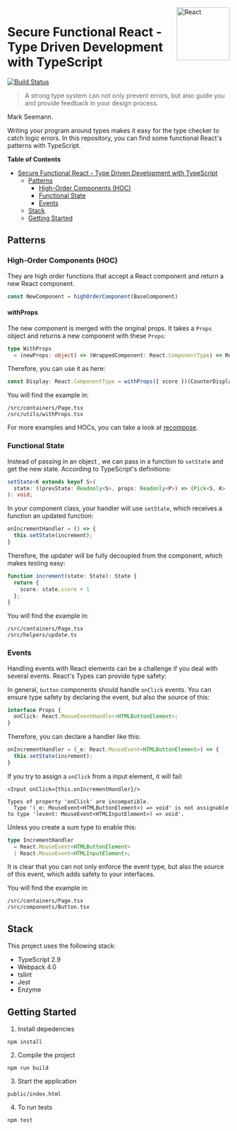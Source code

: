 <a href="https://reactjs.org/">
  <img src="https://upload.wikimedia.org/wikipedia/commons/a/a7/React-icon.svg" alt="React" align="right"  width="120" />
</a>

# Secure Functional React - Type Driven Development with TypeScript

[![Build Status](https://travis-ci.org/flandrade/functional-react-typescript.svg?branch=master)](https://travis-ci.org/flandrade/functional-react-typescript)

> A strong type system can not only prevent errors, but also guide you and
provide feedback in your design process.

Mark Seemann.

Writing your program around types makes it easy for the type checker to catch
logic errors. In this repository, you can find some functional React's patterns
with TypeScript.

<!-- START doctoc generated TOC please keep comment here to allow auto update -->
<!-- DON'T EDIT THIS SECTION, INSTEAD RE-RUN doctoc TO UPDATE -->
**Table of Contents**

- [Secure Functional React - Type Driven Development with TypeScript](#secure-functional-react---type-driven-development-with-typescript)
  - [Patterns](#patterns)
    - [High-Order Components (HOC)](#high-order-components-hoc)
    - [Functional State](#functional-state)
    - [Events](#events)
  - [Stack](#stack)
  - [Getting Started](#getting-started)

<!-- END doctoc generated TOC please keep comment here to allow auto update -->

## Patterns

### High-Order Components (HOC)

They are high order functions that accept a React component and return a new
React component.

```ts
const NewComponent = highOrderComponent(BaseComponent)
```

#### withProps

The new component is merged with the original props. It takes a `Props` object
and returns a new component with these `Props`:

```ts
type WithProps
  = (newProps: object) => (WrappedComponent: React.ComponentType) => React.ComponentType;
```

Therefore, you can use it as here:

```ts
const Display: React.ComponentType = withProps({ score })(CounterDisplay);
```

You will find the example in:

```
/src/containers/Page.tsx
/src/utils/withProps.tsx
```

For more examples and HOCs, you can take a look at [recompose](https://github.com/acdlite/recompose).

### Functional State

 Instead of passing in an object , we can pass in a function to `setState` and get the new state. According to TypeScript's definitions:

```ts
setState<K extends keyof S>(
  state: ((prevState: Readonly<S>, props: Readonly<P>) => (Pick<S, K> | S | null)) | (Pick<S, K> | S | null), callback?: () => void
): void;
```

In your component class, your handler will use `setState`, which receives a
function an updated function:

```ts
onIncrementHandler = () => {
  this.setState(increment);
}
```

Therefore, the updater will be fully decoupled from the component, which makes
testing easy:

```ts
function increment(state: State): State {
  return {
    score: state.score + 1
  };
}
```

You will find the example in:

```
/src/containers/Page.tsx
/src/helpers/update.ts
```

### Events
Handling events with React elements can be a challenge if you deal with several
events. React's Types can provide type safety:

In general, `button` components should handle `onClick` events. You can ensure
type safety by declaring the event, but also the source of this:

```ts
interface Props {
  onClick: React.MouseEventHandler<HTMLButtonElement>;
}
```

Therefore, you can declare a handler like this:

```ts
onIncrementHandler = (_e: React.MouseEvent<HTMLButtonElement>) => {
  this.setState(increment);
}
```

If you try to assign a `onClick` from a input element, it will fail:

```tsx
<Input onClick={this.onIncrementHandler}/>
```

```
Types of property 'onClick' are incompatible.
  Type '(_e: MouseEvent<HTMLButtonElement>) => void' is not assignable to type '(event: MouseEvent<HTMLInputElement>) => void'.
```

Unless you create a sum type to enable this:

```ts
type IncrementHandler
  = React.MouseEvent<HTMLButtonElement>
  | React.MouseEvent<HTMLInputElement>;
```

It is clear that you can not only enforce the event type, but also the source
of this event, which adds safety to your interfaces.

You will find the example in:

```
/src/containers/Page.tsx
/src/components/Button.tsx
```

## Stack

This project uses the following stack:

- TypeScript 2.9
- Webpack 4.0
- tslint
- Jest
- Enzyme

## Getting Started

1. Install depedencies

```
npm install
```

2. Compile the project

```
npm run build
```

3. Start the application

```
public/index.html
```

4. To run tests

```
npm test
```
